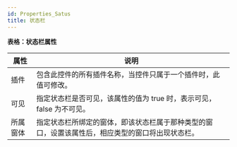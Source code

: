 ```yaml
---
id: Properties_Satus
title: 状态栏
---
```

**表格：状态栏属性**

属性 | 说明  
---|---  
插件 | 包含此控件的所有插件名称，当控件只属于一个插件时，此值可修改。  
可见 | 指定状态栏是否可见，该属性的值为 true 时，表示可见，false 为不可见。  
所属窗体 | 指定状态栏所绑定的窗体，即该状态栏属于那种类型的窗口，设置该属性后，相应类型的窗口将出现状态栏。  
  
